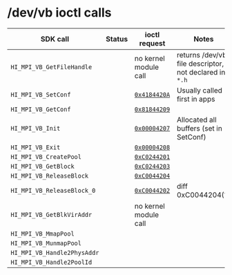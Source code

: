 /dev/vb ioctl calls
====================

| SDK call                      | Status    | ioctl request                         | Notes                                                 |
|-------------------------------|-----------|---------------------------------------|-------------------------------------------------------|
| `HI_MPI_VB_GetFileHandle`     |           | no kernel module call                 | returns /dev/vb file descriptor, not declared in `*.h`|
| `HI_MPI_VB_SetConf`           |           | [`0x4184420A`](call_0x4184420A.md)    | Usually called first in apps                          |
| `HI_MPI_VB_GetConf`           |           | [`0x81844209`](call_0x81844209.md)    |                                                       |
| `HI_MPI_VB_Init`              |           | [`0x00004207`](call_0x00004207.md)    | Allocated all buffers (set in SetConf)                |
| `HI_MPI_VB_Exit`              |           | [`0x00004208`](call_0x00004208.md)    |                                                       |
| `HI_MPI_VB_CreatePool`        |           | [`0xC0244201`](call_0xC0244201.md)    |                                                       |
| `HI_MPI_VB_GetBlock`          |           | [`0xC0244203`](call_0xC0244203.md)    |                                                       |
| `HI_MPI_VB_ReleaseBlock`      |           | [`0xC0044204`](call_0xC0044204.md)    |                                                       |
| `HI_MPI_VB_ReleaseBlock_0`    |           | [`0xC0044202`](call_0xC0044202.md)    | diff 0xC0044204(?)                                    |
| `HI_MPI_VB_GetBlkVirAddr`     |           | no kernel module call                 |                                                       | 
| `HI_MPI_VB_MmapPool`          |           |                                       |                                                       |
| `HI_MPI_VB_MunmapPool`        |           |                                       |                                                       |
| `HI_MPI_VB_Handle2PhysAddr`   |           |                                       |                                                       |
| `HI_MPI_VB_Handle2PoolId`     |           |                                       |                                                       |

